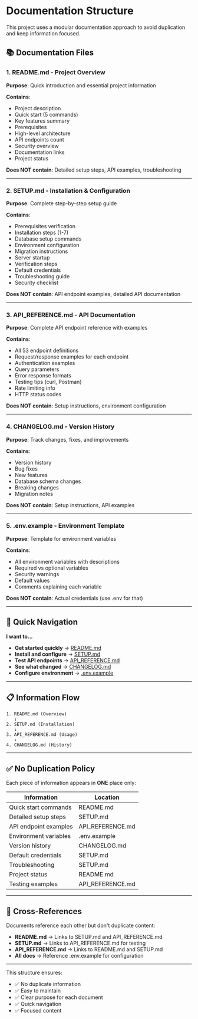 # Documentation Structure

This project uses a modular documentation approach to avoid duplication and keep information focused.

## 📚 Documentation Files

### 1. **README.md** - Project Overview
**Purpose**: Quick introduction and essential project information

**Contains**:
- Project description
- Quick start (5 commands)
- Key features summary
- Prerequisites
- High-level architecture
- API endpoints count
- Security overview
- Documentation links
- Project status

**Does NOT contain**: Detailed setup steps, API examples, troubleshooting

---

### 2. **SETUP.md** - Installation & Configuration
**Purpose**: Complete step-by-step setup guide

**Contains**:
- Prerequisites verification
- Installation steps (1-7)
- Database setup commands
- Environment configuration
- Migration instructions
- Server startup
- Verification steps
- Default credentials
- Troubleshooting guide
- Security checklist

**Does NOT contain**: API endpoint examples, detailed API documentation

---

### 3. **API_REFERENCE.md** - API Documentation
**Purpose**: Complete API endpoint reference with examples

**Contains**:
- All 53 endpoint definitions
- Request/response examples for each endpoint
- Authentication examples
- Query parameters
- Error response formats
- Testing tips (curl, Postman)
- Rate limiting info
- HTTP status codes

**Does NOT contain**: Setup instructions, environment configuration

---

### 4. **CHANGELOG.md** - Version History
**Purpose**: Track changes, fixes, and improvements

**Contains**:
- Version history
- Bug fixes
- New features
- Database schema changes
- Breaking changes
- Migration notes

**Does NOT contain**: Setup instructions, API examples

---

### 5. **.env.example** - Environment Template
**Purpose**: Template for environment variables

**Contains**:
- All environment variables with descriptions
- Required vs optional variables
- Security warnings
- Default values
- Comments explaining each variable

**Does NOT contain**: Actual credentials (use .env for that)

---

## 🎯 Quick Navigation

**I want to...**

- **Get started quickly** → [README.md](README.md)
- **Install and configure** → [SETUP.md](SETUP.md)
- **Test API endpoints** → [API_REFERENCE.md](API_REFERENCE.md)
- **See what changed** → [CHANGELOG.md](CHANGELOG.md)
- **Configure environment** → [.env.example](.env.example)

---

## 📋 Information Flow

```
1. README.md (Overview)
   ↓
2. SETUP.md (Installation)
   ↓
3. API_REFERENCE.md (Usage)
   ↓
4. CHANGELOG.md (History)
```

---

## ✅ No Duplication Policy

Each piece of information appears in **ONE** place only:

| Information | Location |
|-------------|----------|
| Quick start commands | README.md |
| Detailed setup steps | SETUP.md |
| API endpoint examples | API_REFERENCE.md |
| Environment variables | .env.example |
| Version history | CHANGELOG.md |
| Default credentials | SETUP.md |
| Troubleshooting | SETUP.md |
| Project status | README.md |
| Testing examples | API_REFERENCE.md |

---

## 🔄 Cross-References

Documents reference each other but don't duplicate content:

- **README.md** → Links to SETUP.md and API_REFERENCE.md
- **SETUP.md** → Links to API_REFERENCE.md for testing
- **API_REFERENCE.md** → Links to README.md and SETUP.md
- **All docs** → Reference .env.example for configuration

---

This structure ensures:
- ✅ No duplicate information
- ✅ Easy to maintain
- ✅ Clear purpose for each document
- ✅ Quick navigation
- ✅ Focused content
